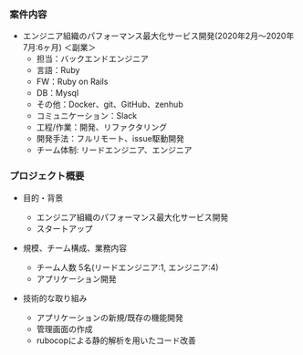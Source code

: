 ### 案件内容
- エンジニア組織のパフォーマンス最大化サービス開発(2020年2月〜2020年7月:6ヶ月) ＜副業＞
  - 担当：バックエンドエンジニア
  - 言語：Ruby
  - FW：Ruby on Rails
  - DB：Mysql
  - その他：Docker、git、GitHub、zenhub
  - コミュニケーション：Slack
  - 工程/作業：開発、リファクタリング
  - 開発手法：フルリモート、issue駆動開発
  - チーム体制: リードエンジニア、エンジニア

### プロジェクト概要
- 目的・背景
  - エンジニア組織のパフォーマンス最大化サービス開発
  - スタートアップ
  
- 規模、チーム構成、業務内容
  - チーム人数 5名(リードエンジニア:1, エンジニア:4)
  - アプリケーション開発

- 技術的な取り組み
  - アプリケーションの新規/既存の機能開発
  - 管理画面の作成
  - rubocopによる静的解析を用いたコード改善